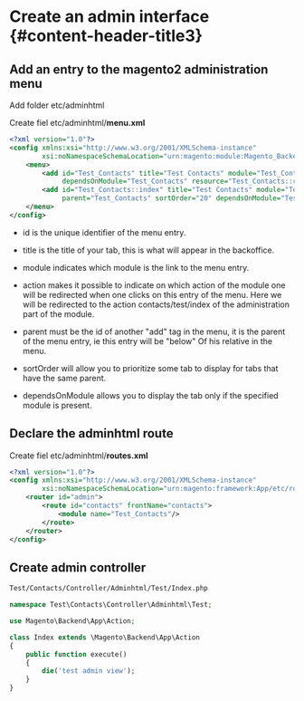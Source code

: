 # Create an admin interface {#content-header-title3}

## Add an entry to the magento2 administration menu

Add folder etc/adminhtml

Create fiel etc/adminhtml/**menu.xml**

```xml
<?xml version="1.0"?>
<config xmlns:xsi="http://www.w3.org/2001/XMLSchema-instance"
        xsi:noNamespaceSchemaLocation="urn:magento:module:Magento_Backend:etc/menu.xsd">
    <menu>
        <add id="Test_Contacts" title="Test Contacts" module="Test_Contacts" sortOrder="20"
             dependsOnModule="Test_Contacts" resource="Test_Contacts::contacts"/>
        <add id="Test_Contacts::index" title="Test Contacts" module="Test_Contacts" action="contacts/test/index"
             parent="Test_Contacts" sortOrder="20" dependsOnModule="Test_Contacts" resource="Test_Contacts::contacts"/>
    </menu>
</config>
```

* id is the unique identifier of the menu entry.

* title is the title of your tab, this is what will appear in the backoffice.

* module indicates which module is the link to the menu entry.

* action makes it possible to indicate on which action of the module one will be redirected when one clicks on this entry of the menu. Here we will be redirected to the action contacts/test/index of the administration part of the module.

* parent must be the id of another "add" tag in the menu, it is the parent of the menu entry, ie this entry will be "below" Of his relative in the menu.

* sortOrder will allow you to prioritize some tab to display for tabs that have the same parent.

* dependsOnModule allows you to display the tab only if the specified module is present.

## Declare the adminhtml route

Create fiel etc/adminhtml/**routes.xml**

```xml
<?xml version="1.0"?>
<config xmlns:xsi="http://www.w3.org/2001/XMLSchema-instance"
        xsi:noNamespaceSchemaLocation="urn:magento:framework:App/etc/routes.xsd">
    <router id="admin">
        <route id="contacts" frontName="contacts">
            <module name="Test_Contacts"/>
        </route>
    </router>
</config>
```

## Create admin controller

```xml
Test/Contacts/Controller/Adminhtml/Test/Index.php
```

```php
namespace Test\Contacts\Controller\Adminhtml\Test;

use Magento\Backend\App\Action;

class Index extends \Magento\Backend\App\Action
{
    public function execute()
    {
        die('test admin view');
    }
}
```



